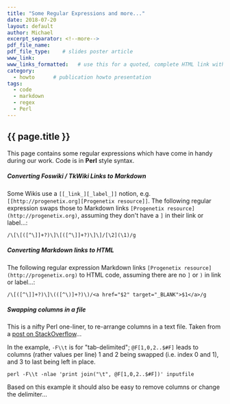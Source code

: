 ```yaml
---
title: "Some Regular Expressions and more..."
date: 2018-07-20
layout: default
author: Michael
excerpt_separator: <!--more-->
pdf_file_name:
pdf_file_type:    # slides poster article
www_link: 
www_links_formatted:   # use this for a quoted, complete HTML link with label '<a href="http://" target="_blank">...</a>'
category: 
  - howto      # publication howto presentation
tags: 
  - code
  - markdown
  - regex
  - Perl
---
```


## {{ page.title }}

This page contains some regular expressions which have come in handy during our work. Code is in __Perl__ style syntax.
<!--more-->


##### Converting Foswiki / TkWiki Links to Markdown

Some Wikis use a `[[_link_][_label_]]` notion, e.g. `[[http://progenetix.org][Progenetix resource]]`. The following regular expression swaps those to Markdown links `[Progenetix resource](http://progenetix.org)`, assuming they don't have a `]` in their link or label...:

```
/\[\[([^\]]+?)\]\[([^\]]+?)\]\]/[\2](\1)/g
```

##### Converting Markdown links to HTML

The following regular expression Markdown links `[Progenetix resource](http://progenetix.org)` to HTML code, assuming there are no `]` or `)` in link or label...:

```
/\[([^\]]+?)\]\(([^\)]+?)\)/<a href="$2" target="_BLANK">$1</a>/g
```

##### Swapping columns in a file

This is a nifty Perl one-liner, to re-arrange columns in a text file. Taken from a [post on StackOverflow](https://stackoverflow.com/a/31176824/1863431)...

In the example, `-F\\t` is for "tab-delimited"; `@F[1,0,2..$#F]` leads to columns (rather values per line) 1 and 2 being swapped (i.e. index 0 and 1), and 3 to last being left in place.

```
perl -F\\t -nlae 'print join("\t", @F[1,0,2..$#F])' inputfile
```

Based on this example it should also be easy to remove columns or change the delimiter...
